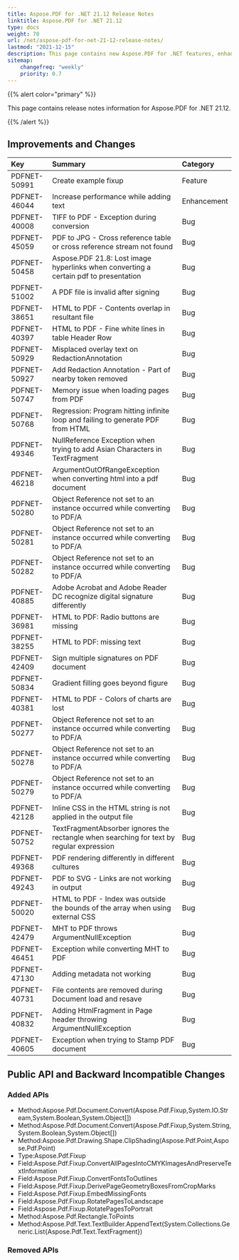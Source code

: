 ```yaml
---
title: Aspose.PDF for .NET 21.12 Release Notes
linktitle: Aspose.PDF for .NET 21.12
type: docs
weight: 70
url: /net/aspose-pdf-for-net-21-12-release-notes/
lastmod: "2021-12-15"
description: This page contains new Aspose.PDF for .NET features, enhancement, and bug fixes in 2021, version 21.12. 
sitemap:
    changefreq: "weekly"
    priority: 0.7
---
```


{{% alert color="primary" %}}

This page contains release notes information for Aspose.PDF for .NET 21.12.

{{% /alert %}} 

## Improvements and Changes

|**Key**|**Summary**|**Category**|
| :- | :- | :- |
|PDFNET-50991|Create example fixup|Feature|
|PDFNET-46044|Increase performance while adding text|Enhancement|
|PDFNET-40008|TIFF to PDF - Exception during conversion|Bug|
|PDFNET-45059|PDF to JPG - Cross reference table or cross reference stream not found|Bug|
|PDFNET-50458|Aspose.PDF 21.8: Lost image hyperlinks when converting a certain pdf to presentation|Bug|
|PDFNET-51002|A PDF file is invalid after signing|Bug|
|PDFNET-38651|HTML to PDF - Contents overlap in resultant file|Bug|
|PDFNET-40397|HTML to PDF - Fine white lines in table Header Row|Bug|
|PDFNET-50929|Misplaced overlay text on RedactionAnnotation|Bug|
|PDFNET-50927|Add Redaction Annotation - Part of nearby token removed|Bug|
|PDFNET-50747|Memory issue when loading pages from PDF|Bug|
|PDFNET-50768|Regression: Program hitting infinite loop and failing to generate PDF from HTML|Bug|
|PDFNET-49346|NullReference Exception when trying to add Asian Characters in TextFragment|Bug|
|PDFNET-46218|ArgumentOutOfRangeException when converting html into a pdf document|Bug|
|PDFNET-50280|Object Reference not set to an instance occurred while converting to PDF/A|Bug|
|PDFNET-50281|Object Reference not set to an instance occurred while converting to PDF/A|Bug|
|PDFNET-50282|Object Reference not set to an instance occurred while converting to PDF/A|Bug|
|PDFNET-40885|Adobe Acrobat and Adobe Reader DC recognize digital signature differently|Bug|
|PDFNET-36981|HTML to PDF: Radio buttons are missing|Bug|
|PDFNET-38255|HTML to PDF: missing text|Bug|
|PDFNET-42409|Sign multiple signatures on PDF document|Bug|
|PDFNET-50834|Gradient filling goes beyond figure|Bug|
|PDFNET-40381|HTML to PDF - Colors of charts are lost|Bug|
|PDFNET-50277|Object Reference not set to an instance occurred while converting to PDF/A|Bug|
|PDFNET-50278|Object Reference not set to an instance occurred while converting to PDF/A|Bug|
|PDFNET-50279|Object Reference not set to an instance occurred while converting to PDF/A|Bug|
|PDFNET-42128|Inline CSS in the HTML string is not applied in the output file|Bug|
|PDFNET-50752|TextFragmentAbsorber ignores the rectangle when searching for text by regular expression|Bug|
|PDFNET-49368|PDF rendering differently in different cultures|Bug|
|PDFNET-49243|PDF to SVG - Links are not working in output|Bug|
|PDFNET-50020|HTML to PDF - Index was outside the bounds of the array when using external CSS|Bug|
|PDFNET-42479|MHT to PDF throws ArgumentNullException|Bug|
|PDFNET-46451|Exception while converting MHT to PDF|Bug|
|PDFNET-47130|Adding metadata not working|Bug|
|PDFNET-40731|File contents are removed during Document load and resave|Bug|
|PDFNET-40832|Adding HtmlFragment in Page header throwing ArgumentNullException|Bug|
|PDFNET-40605|Exception when trying to Stamp PDF document|Bug|


## Public API and Backward Incompatible Changes

### Added APIs

* Method:Aspose.Pdf.Document.Convert(Aspose.Pdf.Fixup,System.IO.Stream,System.Boolean,System.Object[])
* Method:Aspose.Pdf.Document.Convert(Aspose.Pdf.Fixup,System.String,System.Boolean,System.Object[])
* Method:Aspose.Pdf.Drawing.Shape.ClipShading(Aspose.Pdf.Point,Aspose.Pdf.Point)
* Type:Aspose.Pdf.Fixup
* Field:Aspose.Pdf.Fixup.ConvertAllPagesIntoCMYKImagesAndPreserveTextInformation
* Field:Aspose.Pdf.Fixup.ConvertFontsToOutlines
* Field:Aspose.Pdf.Fixup.DerivePageGeometryBoxesFromCropMarks
* Field:Aspose.Pdf.Fixup.EmbedMissingFonts
* Field:Aspose.Pdf.Fixup.RotatePagesToLandscape
* Field:Aspose.Pdf.Fixup.RotatePagesToPortrait
* Method:Aspose.Pdf.Rectangle.ToPoints
* Method:Aspose.Pdf.Text.TextBuilder.AppendText(System.Collections.Generic.List{Aspose.Pdf.Text.TextFragment})

### Removed APIs
